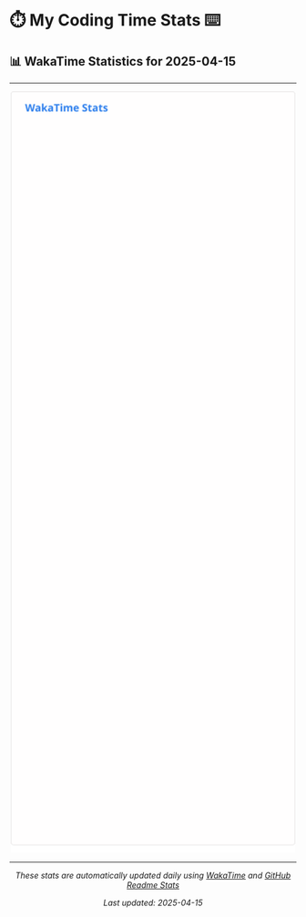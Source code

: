# ⏱️ My Coding Time Stats ⌨️

## 📊 WakaTime Statistics for 2025-04-15

---

<div align="center">

<img src="./images/wakatime-stats-2025-04-15.svg" alt="WakaTime Stats" width="500">

</div>

---

<div align="center">

*These stats are automatically updated daily using [WakaTime](https://wakatime.com) and [GitHub Readme Stats](https://github.com/anuraghazra/github-readme-stats)*

*Last updated: 2025-04-15*
</div>
